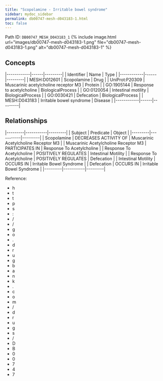 ```yaml
---
title: "Scopolamine - Irritable bowel syndrome"
sidebar: mydoc_sidebar
permalink: db00747-mesh-d043183-1.html
toc: false 
---
```



Path ID: `DB00747_MESH_D043183_1`
{% include image.html url="images/db00747-mesh-d043183-1.png" file="db00747-mesh-d043183-1.png" alt="db00747-mesh-d043183-1" %}

## Concepts

|------------|------|---------|
| Identifier | Name | Type    |
|------------|------|---------|
| MESH:D012601 | Scopolamine | Drug |
| UniProt:P20309 | Muscarinic acetylcholine receptor M3 | Protein |
| GO:1905144 | Response to acetylcholine | BiologicalProcess |
| GO:0120054 | Intestinal motility | BiologicalProcess |
| GO:0030421 | Defecation | BiologicalProcess |
| MESH:D043183 | Irritable bowel syndrome | Disease |
|------------|------|---------|

## Relationships

|---------|-----------|---------|
| Subject | Predicate | Object  |
|---------|-----------|---------|
| Scopolamine | DECREASES ACTIVITY OF | Muscarinic Acetylcholine Receptor M3 |
| Muscarinic Acetylcholine Receptor M3 | PARTICIPATES IN | Response To Acetylcholine |
| Response To Acetylcholine | POSITIVELY REGULATES | Intestinal Motility |
| Response To Acetylcholine | POSITIVELY REGULATES | Defecation |
| Intestinal Motility | OCCURS IN | Irritable Bowel Syndrome |
| Defecation | OCCURS IN | Irritable Bowel Syndrome |
|---------|-----------|---------|

Reference: 
  - h
  - t
  - t
  - p
  - s
  - :
  - /
  - /
  - g
  - o
  - .
  - d
  - r
  - u
  - g
  - b
  - a
  - n
  - k
  - .
  - c
  - o
  - m
  - /
  - d
  - r
  - u
  - g
  - s
  - /
  - D
  - B
  - 0
  - 0
  - 7
  - 4
  - 7
